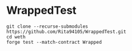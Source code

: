 # WrappedTest

```
git clone --recurse-submodules https://github.com/Rita94105/WrappedTest.git
cd weth
forge test --match-contract Wrapped
```
